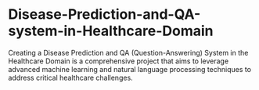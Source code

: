 # Disease-Prediction-and-QA-system-in-Healthcare-Domain
Creating a Disease Prediction and QA (Question-Answering) System in the Healthcare Domain is a comprehensive project that aims to leverage advanced machine learning and natural language processing techniques to address critical healthcare challenges.
